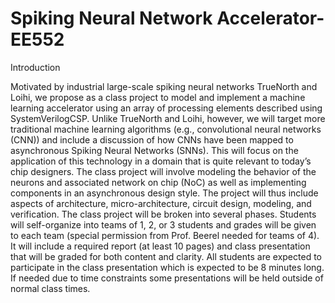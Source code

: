 # Spiking Neural Network Accelerator-EE552
Introduction

Motivated by industrial large-scale spiking neural networks TrueNorth and Loihi, we propose as a class project to model and implement a machine learning accelerator using an array of processing elements described using SystemVerilogCSP. Unlike TrueNorth and Loihi, however, we will target more traditional machine learning algorithms (e.g., convolutional neural networks (CNN)) and include a discussion of how CNNs have been mapped to asynchronous Spiking Neural Networks (SNNs). This will focus on the application of this technology in a domain that is quite relevant to today’s chip designers.
The class project will involve modeling the behavior of the neurons and associated network on chip (NoC) as well as implementing components in an asynchronous design style. The project will thus include aspects of architecture, micro-architecture, circuit design, modeling, and verification.
The class project will be broken into several phases. Students will self-organize into teams of 1, 2, or 3 students and grades will be given to each team (special permission from Prof. Beerel needed for teams of 4). It will include a required report (at least 10 pages) and class presentation that will be graded for both content and clarity. All students are expected to participate in the class presentation which is expected to be 8 minutes long. If needed due to time constraints some presentations will be held outside of normal class times.
